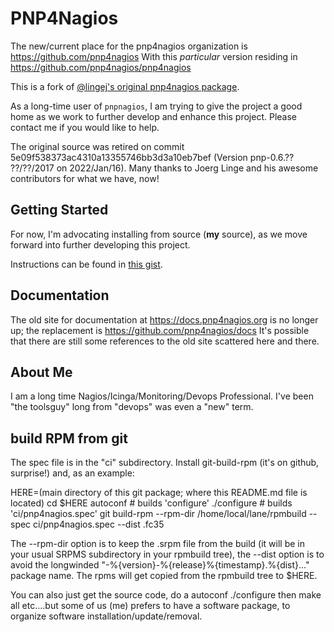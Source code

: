 # PNP4Nagios

The new/current place for the pnp4nagios organization is
   https://github.com/pnp4nagios
With this *particular* version residing in
   https://github.com/pnp4nagios/pnp4nagios


This is a fork of [@lingej's original pnp4nagios package](https://github.com/lingej/pnp4nagios).

As a long-time user of `pnpnagios`, I am trying to give the project a
good home as we work to further develop and enhance this project. Please
contact me if you would like to help.

The original source was retired on commit 5e09f538373ac4310a13355746bb3d3a10eb7bef
(Version pnp-0.6.?? ??/??/2017 on 2022/Jan/16). Many thanks to Joerg Linge and his
awesome contributors for what we have, now!


## Getting Started

For now, I'm advocating installing from source (**my** source), as we move
forward into further developing this project.

Instructions can be found in
[this gist](https://gist.github.com/russellvt/051fa43592778a41e53cb423b791bab6).


## Documentation

The old site for documentation at https://docs.pnp4nagios.org is no longer
up; the replacement is https://github.com/pnp4nagios/docs
It's possible that there are still some references to the old site scattered
here and there. 


## About Me

I am a long time Nagios/Icinga/Monitoring/Devops Professional. I've been
"the toolsguy" long from "devops" was even a "new" term.



## build RPM from git

The spec file is in the "ci" subdirectory.  Install git-build-rpm (it's on
github, surprise!) and, as an example:

HERE=(main directory of this git package; where this README.md file is located)
cd $HERE
autoconf   # builds 'configure'
./configure  # builds 'ci/pnp4nagios.spec'
git build-rpm --rpm-dir /home/local/lane/rpmbuild --spec ci/pnp4nagios.spec --dist .fc35

The --rpm-dir option is to keep the .srpm file from the build (it will be
in your usual SRPMS subdirectory in your rpmbuild tree), the
--dist option is to avoid the longwinded "-%{version}-%{release}%{timestamp}.%{dist}..." package name. The rpms will get copied from the rpmbuild tree to
$HERE. 

You can also just get the source code, do a
autoconf
./configure
then
make all
etc....but some of us (me) prefers to have a software package, to organize
software installation/update/removal. 


